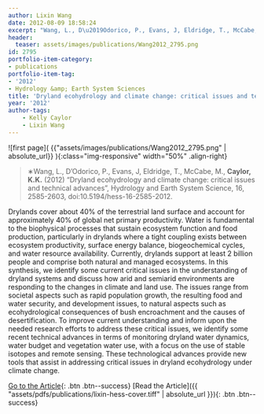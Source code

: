 ```yaml
---
author: Lixin Wang
date: 2012-08-09 18:58:24
excerpt: "Wang, L., D\u2019Odorico, P., Evans, J, Eldridge, T., McCabe, M., Caylor, K.K. (2012) \u201CDryland ecohydrology and climate change: critical issues and technical advances\u201D, Hydrology and Earth System Science, 16, 2585-2603, doi:10.5194/ hess-16-2585-2012."
header:
  teaser: assets/images/publications/Wang2012_2795.png
id: 2795
portfolio-item-category:
- publications
portfolio-item-tag:
- '2012'
- Hydrology &amp; Earth System Sciences
title: 'Dryland ecohydrology and climate change: critical issues and technical advances'
year: '2012'
author-tags:
    - Kelly Caylor
    - Lixin Wang
---
```


![first page]( {{"assets/images/publications/Wang2012_2795.png" | absolute_url}} ){:class="img-responsive" width="50%" .align-right}

> ∗Wang, L., D’Odorico, P., Evans, J, Eldridge, T., McCabe, M., **Caylor, K.K.** (2012) “Dryland ecohydrology and climate change: critical issues and technical advances”, Hydrology and Earth System Science, 16, 2585-2603, doi:10.5194/hess-16-2585-2012.


Drylands cover about 40% of the terrestrial land surface and account for approximately 40% of global net primary productivity. Water is fundamental to the biophysical processes that sustain ecosystem function and food production, particularly in drylands where a tight coupling exists between ecosystem productivity, surface energy balance, biogeochemical cycles, and water resource availability. Currently, drylands support at least 2 billion people and comprise both natural and managed ecosystems. In this synthesis, we identify some current critical issues in the understanding of dryland systems and discuss how arid and semiarid environments are responding to the changes in climate and land use. The issues range from societal aspects such as rapid population growth, the resulting food and water security, and development issues, to natural aspects such as ecohydrological consequences of bush encroachment and the causes of desertification. To improve current understanding and inform upon the needed research efforts to address these critical issues, we identify some recent technical advances in terms of monitoring dryland water dynamics, water budget and vegetation water use, with a focus on the use of stable isotopes and remote sensing. These technological advances provide new tools that assist in addressing critical issues in dryland ecohydrology under climate change.


[Go to the Article](http://dx.doi.org/10.5194/hess-16-2585-2012){: .btn .btn--success}
[Read the Article]({{ "assets/pdfs/publications/lixin-hess-cover.tiff" | absolute_url }}){: .btn .btn--success}